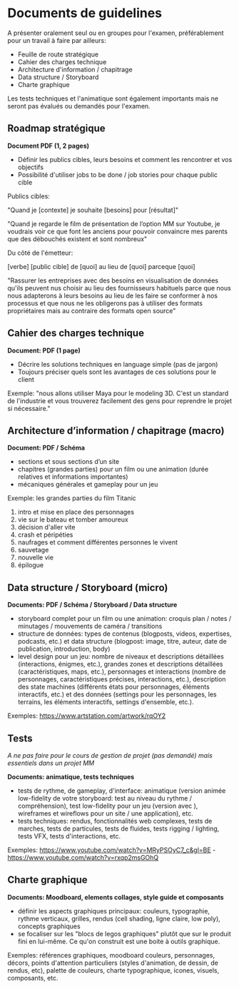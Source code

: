 # Documents de guidelines

A présenter oralement seul ou en groupes pour l'examen, préférablement pour un travail à faire par ailleurs:

- Feuille de route stratégique
- Cahier des charges technique
- Architecture d'information / chapitrage
- Data structure / Storyboard
- Charte graphique

Les tests techniques et l'animatique sont également importants mais ne seront pas évalués ou demandés pour l'examen.

## Roadmap stratégique

**Document PDF (1, 2 pages)**

- Définir les publics cibles, leurs besoins et comment les rencontrer et vos objectifs
- Possibilité d'utiliser jobs to be done / job stories pour chaque public cible

Publics cibles:

"Quand je [contexte] je souhaite [besoins] pour [résultat]"

"Quand je regarde le film de présentation de l’option MM sur Youtube, je voudrais voir ce que font les anciens pour pouvoir convaincre mes parents que des débouchés existent et sont nombreux"

Du côté de l'émetteur:

[verbe] [public cible] de [quoi] au lieu de [quoi] parceque [quoi]

"Rassurer les entreprises avec des besoins en visualisation de données qu'ils peuvent nus choisir au lieu des fournisseurs habituels parce que nous nous adapterons à leurs besoins au lieu de les faire se conformer à nos processus et que nous ne les obligerons pas à utiliser des formats propriétaires mais au contraire des formats open source"

## Cahier des charges technique

**Document: PDF (1 page)**

- Décrire les solutions techniques en language simple (pas de jargon)
- Toujours préciser quels sont les avantages de ces solutions pour le client

Exemple: "nous allons utiliser Maya pour le modeling 3D. C'est un standard de l'industrie et vous trouverez facilement des gens pour reprendre le projet si nécessaire."

## Architecture d’information / chapitrage (macro)

**Document: PDF / Schéma**

- sections et sous sections d’un site
- chapitres (grandes parties) pour un film ou une animation (durée relatives et informations importantes)
- mécaniques générales et gameplay pour un jeu

Exemple: les grandes parties du film Titanic

1. intro et mise en place des personnages
2. vie sur le bateau et tomber amoureux
3. décision d'aller vite
4. crash et péripéties
5. naufrages et comment différentes personnes le vivent
6. sauvetage
7. nouvelle vie
8. épilogue

## Data structure / Storyboard (micro)

**Documents: PDF / Schéma / Storyboard / Data structure**

- storyboard complet pour un film ou une animation: croquis plan / notes / minutages / mouvements de caméra / transitions
- structure de données: types de contenus (blogposts, videos, expertises, podcasts, etc.) et data structure (blogpost: image, titre, auteur, date de publication, introduction, body)
- level design pour un jeu: nombre de niveaux et descriptions détaillées (interactions, énigmes, etc.), grandes zones et descriptions détaillées (caractéristiques, maps, etc.), personnages et interactions (nombre de personnages, caractéristiques précises, interactions, etc.), description des state machines (différents états pour personnages, éléments interactifs, etc.) et des données (settings pour les personnages, les terrains, les éléments interactifs, settings d'ensemble, etc.).

Exemples: https://www.artstation.com/artwork/rqOY2

## Tests

_A ne pas faire pour le cours de gestion de projet (pas demandé) mais essentiels dans un projet MM_

**Documents: animatique, tests techniques**

- tests de rythme, de gameplay, d'interface: animatique (version animée low-fidelity de votre storyboard: test au niveau du rythme / compréhension), test low-fidelity pour un jeu (version avec ), wireframes et wireflows pour un site / une application), etc.
- tests techniques: rendus, fonctionnalités web complexes, tests de marches, tests de particules, tests de fluides, tests rigging / lighting, tests VFX, tests d'interactions, etc.

Exemples: https://www.youtube.com/watch?v=MRyPSOyC7_c&gl=BE - https://www.youtube.com/watch?v=rxqp2msGOhQ

## Charte graphique

**Documents: Moodboard, elements collages, style guide et composants**

- définir les aspects graphiques principaux: couleurs, typographie, rythme verticaux, grilles, rendus (cell shading, ligne claire, low poly), concepts graphiques
- se focaliser sur les "blocs de legos graphiques" plutôt que sur le produit fini en lui-même. Ce qu'on construit est une boite à outils graphique.

Exemples: références graphiques, moodboard couleurs, personnages, décors, points d'attention particuliers (styles d'animation, de dessin, de rendus, etc), palette de couleurs, charte typographique, icones, visuels, composants, etc.